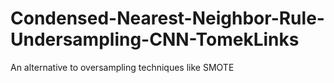 # Condensed-Nearest-Neighbor-Rule-Undersampling-CNN-TomekLinks
An alternative to oversampling techniques like SMOTE
